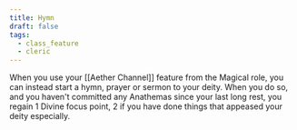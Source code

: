 ```yaml
---
title: Hymn
draft: false
tags:
  - class_feature
  - cleric
---
```

When you use your [[Aether Channel]] feature from the Magical role, you can instead start a hymn, prayer or sermon to your deity. When you do so, and you haven't committed any Anathemas since your last long rest, you regain 1 Divine focus point, 2 if you have done things that appeased your deity especially.